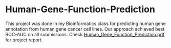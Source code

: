 # Human-Gene-Function-Prediction
This project was done in my Bioinformatics class for predicting human gene annotation from  human gene cancer cell lines. Our approach achieved best ROC-AUC on all submissions. Check [Human_Gene_Function_Prediction.pdf](./Report/Human_Gene_Function_Prediction.pdf) for project report.
